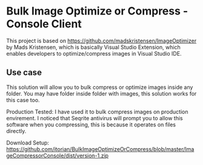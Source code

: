 # Bulk Image Optimize or Compress - Console Client


This project is based on https://github.com/madskristensen/ImageOptimizer by Mads Kristensen, which is basically Visual Studio Extension, 
which enables developers to optimize/compress images in Visual Studio IDE.

## Use case ##
This solution will allow you to bulk compress or optimize images inside any folder. You may have folder inside folder with images, this solution works for this case too.

Production Tested: I have used it to bulk compress images on production envirement. I noticed that Seqrite antivirus will prompt you to allow this software when you compressing, this is because it operates on files directly.

Download Setup: https://github.com/itorian/BulkImageOptimizeOrCompress/blob/master/ImageCompressorConsole/dist/version-1.zip
